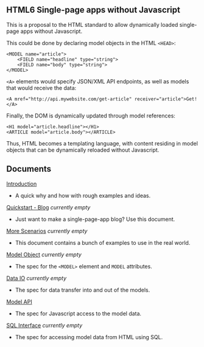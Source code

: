 HTML6 Single-page apps without Javascript
-----------------------------------------

This is a proposal to the HTML standard to allow dynamically loaded single-page apps without Javascript.

This could be done by declaring model objects in the HTML `<HEAD>`:

    <MODEL name="article">
        <FIELD name="headline" type="string">
        <FIELD name="body" type="string">
    </MODEL>

`<A>` elements would specify JSON/XML API endpoints, as well as models that would receive the data:

    <A mref="http://api.mywebsite.com/get-article" receiver="article">Get!</A>

Finally, the DOM is dynamically updated through model references:

    <H1 model="article.headline"></H1>
    <ARTICLE model="article.body"></ARTICLE>

Thus, HTML becomes a templating language, with content residing in model objects that can be dynamically reloaded without Javascript.


Documents
---------

[Introduction](https://github.com/mozumder/HTML6/blob/master/INTRODUCTION.md)
 - A quick why and how with rough examples and ideas.

[Quickstart - Blog](https://github.com/mozumder/HTML6/blob/master/Quickstart%20-%20Blog.md) _currently empty_
 - Just want to make a single-page-app blog?  Use this document.
 
[More Scenarios](https://github.com/mozumder/HTML6/blob/master/More%20Scenarios.md) _currently empty_
 - This document contains a bunch of examples to use in the real world.
 
[Model Object](https://github.com/mozumder/HTML6/blob/master/Model%20Object.md) _currently empty_
 - The spec for the `<MODEL>` element and `MODEL` attributes.

[Data IO](https://github.com/mozumder/HTML6/blob/master/Data%20IO.md) _currently empty_
 - The spec for data transfer into and out of the models.
 
[Model API](https://github.com/mozumder/HTML6/blob/master/Model%20API.md)
 - The spec for Javascript access to the model data.
 
[SQL Interface](https://github.com/mozumder/HTML6/blob/master/SQL%20Interface.md) _currently empty_
 - The spec for accessing model data from HTML using SQL.
